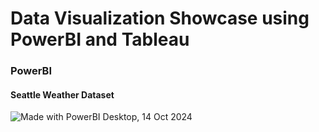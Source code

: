# Data Visualization Showcase using PowerBI and Tableau

### PowerBI
#### Seattle Weather Dataset
<img title="Test" alt="Made with PowerBI Desktop, 14 Oct 2024" src="/images/boo.svg">
